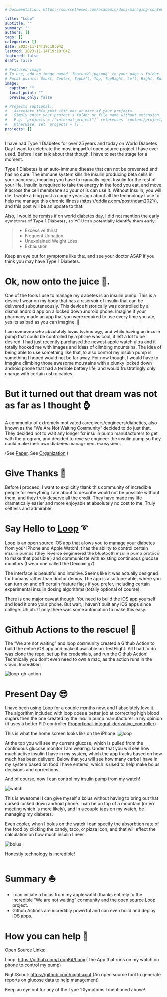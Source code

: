 ```yaml
---
# Documentation: https://sourcethemes.com/academic/docs/managing-content/

title: "Loop"
subtitle: ""
summary: ""
authors: []
tags: []
categories: []
date: 2023-11-14T19:18:04Z
lastmod: 2023-11-14T19:18:04Z
featured: false
draft: false

# Featured image
# To use, add an image named `featured.jpg/png` to your page's folder.
# Focal points: Smart, Center, TopLeft, Top, TopRight, Left, Right, BottomLeft, Bottom, BottomRight.
image:
  caption: ""
  focal_point: ""
  preview_only: false

# Projects (optional).
#   Associate this post with one or more of your projects.
#   Simply enter your project's folder or file name without extension.
#   E.g. `projects = ["internal-project"]` references `content/project/deep-learning/index.md`.
#   Otherwise, set `projects = []`.
projects: []
---
```


I have had Type 1 Diabetes for over 25 years and today on World Diabetes Day I want to celebrate the most impactful open source project I have ever used. Before I can talk about that though, I have to set the stage for a moment.

Type 1 Diabetes is an auto-immune disease that can not be prevented and has no cure. The immune system kills the insulin producing beta cells in your pancreas, meaning you have to manually inject Insulin for the rest of your life. Insulin is required to take the energy in the food you eat, and move it across the cell membrane so your cells can use it. Without Insulin, you will die. I wrote a blog post a couple years ago about all the technology I use to help me manage this chronic illness (https://dddiaz.com/post/ndam2021/), and this post will be an update to that.

Also, I would be remiss if on world diabetes day, I did not mention the early symptoms of Type 1 Diabetes, so YOU can potentially identify them early: 

> - Excessive thirst
> - Frequent Urination
> - Unexplained Weight Loss
> - Exhaustion

Keep an eye out for symptoms like that, and see your doctor ASAP if you think you may have Type 1 Diabetes. 

# Ok, now onto the juice 🧃.

One of the tools I use to manage my diabetes is an insulin pump. This is a device I wear on my body that has a reservoir of insulin that can be delivered subcutaneously. This device historically was controlled by a dismal android app on a locked down android phone. Imagine if your pharmacy made an app that you were required to use every time you ate, yes its as bad as you can imagine. 🤣

I am someone who absolutely loves technology, and while having an insulin pump that could be controlled by a phone was cool, it left a lot to be desired. I had just recently purchased the newest apple watch ultra and it totally hooked me with images and ideas of climbing mountains. The idea of being able to use something like that, to also control my insulin pump is something I hoped would not be far away. For now though, I would have to imagine climbing those awesome mountains with a clunky locked down android phone that had a terrible battery life, and would frustratingly only charge with certain usb c cables. 

# But it turned out that dream was not as far as I thought ⌚️

A community of extremely motivated caregivers/engineers/diabetics, also known as the “We Are Not Waiting Community” decided to do just that. They decided not to wait any longer for insulin pump manufacturers to get with the program, and decided to reverse engineer the insulin pump so they could make their own diabetes management ecosystem.

(See [Paper](https://www.ncbi.nlm.nih.gov/pmc/articles/PMC8865793/), See [Organization](http://www.nightscout.info) )

# Give Thanks 🙏

Before I proceed, I want to explicitly thank this community of incredible people for everything I am about to describe would not be possible without them, and they truly deserve all the credit. They have made my life dramatically easier and more enjoyable at absolutely no cost to me. Truly selfless and admirable. 

# Say Hello to [Loop](https://loopkit.github.io/loopdocs/#welcome-toloop) ➰

Loop is an open source iOS app that allows you to manage your diabetes from your iPhone and Apple Watch! It has the ability to control certain insulin pumps (they reverse engineered the bluetooth insulin pump protocol to make that possible ) and communicate with existing continuous glucose monitors (I wear one called the Dexcom g7).

The interface is beautiful and intuitive. Seems like it was actually designed for humans rather than doctor demos. The app is also tune-able, where you can turn on and off certain feature flags if you prefer, including certain experimental insulin dosing algorithms (totally optional of course).

There is one major caveat though. You need to build the iOS app yourself and load it onto your phone. But wait, I haven’t built any iOS apps since college. Uh oh. If only there was some automation to make this easy.

# Github Actions to the rescue! 🔐

The “We are not waiting” and loop community created a Github Action to build the entire iOS app and make it available on TestFlight. All I had to do was clone the repo, set up the credentials, and run the Github Action! Technically you don’t even need to own a mac, as the action runs in the cloud. Incredible!

![loop-gh-action](loop-gh-action.png)

# Present Day 😎

I have been using Loop for a couple months now, and I absolutely love it. The algorithm included with loop does a better job at correcting high blood sugars then the one created by the insulin pump manufacturer in my opinion (It uses a better PID controller [Proportional–integral–derivative_controller](https://en.wikipedia.org/wiki/Proportional%E2%80%93integral%E2%80%93derivative_controller)) 

This is what the home screen looks like on the iPhone.
![loop](loop.png)

At the top you will see my current glucose, which is pulled from the continuous glucose monitor I am wearing.
Under that you will see how much active insulin I have in my system, which the app tracks based on how much has been deliverd.
Below that you will see how many carbs I have in my system based on food I have entered, which is used to help make bolus decisions and corrections.

And of course, now I can control my insulin pump from my watch! 

![watch](watch.jpg)

This is awesome! I can give myself a bolus without having to bring out that cursed locked down android phone. I can be on top of a mountain (or err meeting which is more likely), and in a couple taps on my watch, be managing my diabetes. 

Even cooler, when I bolus on the watch I can specify the absorbtion rate of the food by clicking the candy, taco, or pizza icon, and that will effect the calculation on how much insulin I need.

![bolus](bolus.jpg)

Honestly technology is incredible!

# Summary ⛵️

- I can initiate a bolus from my apple watch thanks entirely to the incredible “We are not waiting” community and the open source Loop project.
- Github Actions are incredibly powerful and can even build and deploy iOS apps.

# How you can help 🥳

Open Source Links: 

Loop: https://github.com/LoopKit/Loop (The App that runs on my watch on phone to control my pump)

NightScout: https://github.com/nightscout (An open source tool to generate reports on glucose data to help management)

Keep an eye out for any of the Type 1 Symptoms I mentioned above!
